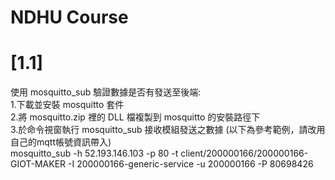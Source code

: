 # NDHU Course
# [1.1]
使用 mosquitto_sub 驗證數據是否有發送至後端:<br>
1.下載並安裝 mosquitto 套件<br>
2.將 mosquitto.zip 裡的 DLL 檔複製到 mosquitto 的安裝路徑下<br>
3.於命令視窗執行 mosquitto_sub 接收模組發送之數據 (以下為參考範例，請改用自己的mqtt帳號資訊帶入)<br>
mosquitto_sub -h 52.193.146.103 -p 80 -t client/200000166/200000166-GIOT-MAKER -I 200000166-generic-service -u 200000166 -P 80698426
